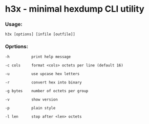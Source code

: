 # h3x - minimal hexdump CLI utility

### Usage:
`h3x [options] [infile [outfile]]`

### Oprtions:
`-h          print help message`

`-c cols     format <cols> octets per line (default 16)`

`-u          use upcase hex letters`

`-r          convert hex into binary`

`-g bytes    number of octets per group`

`-v          show version`

`-p          plain style`

`-l len      stop after <len> octets`
